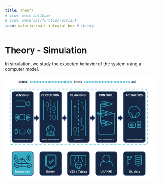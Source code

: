 ```yaml
---
title: Theory 
# icon: material/home
# icon: material/function-variant
icon: material/math-integral-box # theory
---
```



# Theory - Simulation

In  simulation, we study the expected behavior of the system using a computer model.

![](https://raw.githubusercontent.com/sze-info/arj/main/docs/_images/overview22.svg)